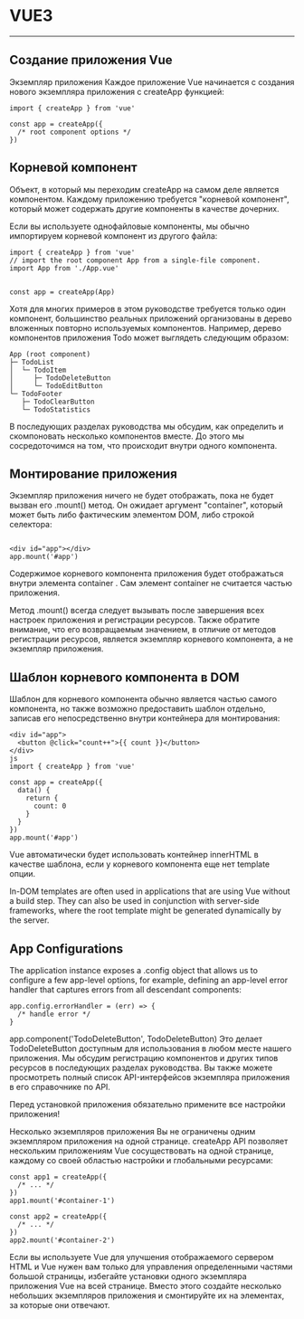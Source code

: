 # VUE3
***

## Создание приложения Vue
Экземпляр приложения
Каждое приложение Vue начинается с создания нового экземпляра приложения с createApp функцией:

``` 
import { createApp } from 'vue'

const app = createApp({
  /* root component options */
})

```
##  Корневой компонент
Объект, в который мы переходим createApp на самом деле является компонентом. Каждому приложению требуется "корневой компонент", который может содержать другие компоненты в качестве дочерних.

Если вы используете однофайловые компоненты, мы обычно импортируем корневой компонент из другого файла:

```
import { createApp } from 'vue'
// import the root component App from a single-file component.
import App from './App.vue'


const app = createApp(App)

```

Хотя для многих примеров в этом руководстве требуется только один компонент, большинство реальных приложений организованы в дерево вложенных повторно используемых компонентов. Например, дерево компонентов приложения Todo может выглядеть следующим образом:

```
App (root component)
├─ TodoList
│  └─ TodoItem
│     ├─ TodoDeleteButton
│     └─ TodoEditButton
└─ TodoFooter
   ├─ TodoClearButton
   └─ TodoStatistics

```

В последующих разделах руководства мы обсудим, как определить и скомпоновать несколько компонентов вместе. До этого мы сосредоточимся на том, что происходит внутри одного компонента.

## Монтирование приложения
Экземпляр приложения ничего не будет отображать, пока не будет вызван его .mount() метод. Он ожидает аргумент "container", который может быть либо фактическим элементом DOM, либо строкой селектора:

```

<div id="app"></div>
app.mount('#app')

```

Содержимое корневого компонента приложения будет отображаться внутри элемента container . Сам элемент container не считается частью приложения.

Метод .mount() всегда следует вызывать после завершения всех настроек приложения и регистрации ресурсов. Также обратите внимание, что его возвращаемым значением, в отличие от методов регистрации ресурсов, является экземпляр корневого компонента, а не экземпляр приложения.

## Шаблон корневого компонента в DOM
Шаблон для корневого компонента обычно является частью самого компонента, но также возможно предоставить шаблон отдельно, записав его непосредственно внутри контейнера для монтирования:

```
<div id="app">
  <button @click="count++">{{ count }}</button>
</div>
js
import { createApp } from 'vue'

const app = createApp({
  data() {
    return {
      count: 0
    }
  }
})
app.mount('#app')
```

Vue автоматически будет использовать контейнер innerHTML в качестве шаблона, если у корневого компонента еще нет template опции.

In-DOM templates are often used in applications that are using Vue without a build step. They can also be used in conjunction with server-side frameworks, where the root template might be generated dynamically by the server.

## App Configurations​
The application instance exposes a .config object that allows us to configure a few app-level options, for example, defining an app-level error handler that captures errors from all descendant components:

```
app.config.errorHandler = (err) => {
  /* handle error */
}
```


app.component('TodoDeleteButton', TodoDeleteButton)
Это делает TodoDeleteButton доступным для использования в любом месте нашего приложения. Мы обсудим регистрацию компонентов и других типов ресурсов в последующих разделах руководства. Вы также можете просмотреть полный список API-интерфейсов экземпляра приложения в его справочнике по API.

Перед установкой приложения обязательно примените все настройки приложения!

Несколько экземпляров приложения
Вы не ограничены одним экземпляром приложения на одной странице. createApp API позволяет нескольким приложениям Vue сосуществовать на одной странице, каждому со своей областью настройки и глобальными ресурсами:
```
const app1 = createApp({
  /* ... */
})
app1.mount('#container-1')

const app2 = createApp({
  /* ... */
})
app2.mount('#container-2')
```

Если вы используете Vue для улучшения отображаемого сервером HTML и Vue нужен вам только для управления определенными частями большой страницы, избегайте установки одного экземпляра приложения Vue на всей странице. Вместо этого создайте несколько небольших экземпляров приложения и смонтируйте их на элементах, за которые они отвечают.